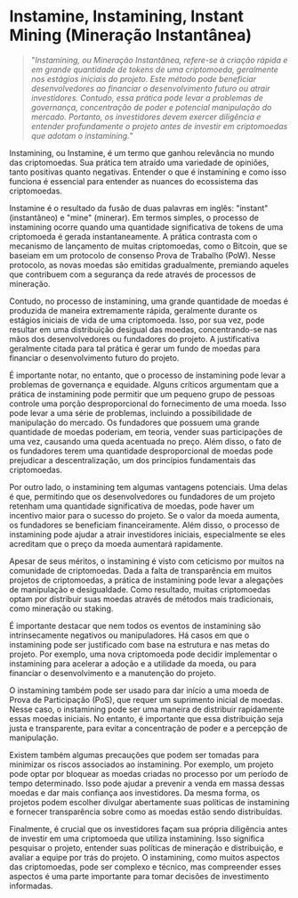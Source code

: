 # Instamine, Instamining, Instant Mining (Mineração Instantânea)

>"*Instamining, ou Mineração Instantânea, refere-se à criação rápida e em grande quantidade de tokens de uma criptomoeda, geralmente nos estágios iniciais do projeto. Este método pode beneficiar desenvolvedores ao financiar o desenvolvimento futuro ou atrair investidores. Contudo, essa prática pode levar a problemas de governança, concentração de poder e potencial manipulação do mercado. Portanto, os investidores devem exercer diligência e entender profundamente o projeto antes de investir em criptomoedas que adotam o instamining.*"

Instamining, ou Instamine, é um termo que ganhou relevância no mundo das criptomoedas. Sua prática tem atraído uma variedade de opiniões, tanto positivas quanto negativas. Entender o que é instamining e como isso funciona é essencial para entender as nuances do ecossistema das criptomoedas.

Instamine é o resultado da fusão de duas palavras em inglês: "instant" (instantâneo) e "mine" (minerar). Em termos simples, o processo de instamining ocorre quando uma quantidade significativa de tokens de uma criptomoeda é gerada instantaneamente. A prática contrasta com o mecanismo de lançamento de muitas criptomoedas, como o Bitcoin, que se baseiam em um protocolo de consenso Prova de Trabalho (PoW). Nesse protocolo, as novas moedas são emitidas gradualmente, premiando aqueles que contribuem com a segurança da rede através de processos de mineração.

Contudo, no processo de instamining, uma grande quantidade de moedas é produzida de maneira extremamente rápida, geralmente durante os estágios iniciais de vida de uma criptomoeda. Isso, por sua vez, pode resultar em uma distribuição desigual das moedas, concentrando-se nas mãos dos desenvolvedores ou fundadores do projeto. A justificativa geralmente citada para tal prática é gerar um fundo de moedas para financiar o desenvolvimento futuro do projeto.

É importante notar, no entanto, que o processo de instamining pode levar a problemas de governança e equidade. Alguns críticos argumentam que a prática de instamining pode permitir que um pequeno grupo de pessoas controle uma porção desproporcional do fornecimento de uma moeda. Isso pode levar a uma série de problemas, incluindo a possibilidade de manipulação do mercado. Os fundadores que possuem uma grande quantidade de moedas poderiam, em teoria, vender suas participações de uma vez, causando uma queda acentuada no preço. Além disso, o fato de os fundadores terem uma quantidade desproporcional de moedas pode prejudicar a descentralização, um dos princípios fundamentais das criptomoedas.

Por outro lado, o instamining tem algumas vantagens potenciais. Uma delas é que, permitindo que os desenvolvedores ou fundadores de um projeto retenham uma quantidade significativa de moedas, pode haver um incentivo maior para o sucesso do projeto. Se o valor da moeda aumenta, os fundadores se beneficiam financeiramente. Além disso, o processo de instamining pode ajudar a atrair investidores iniciais, especialmente se eles acreditam que o preço da moeda aumentará rapidamente.

Apesar de seus méritos, o instamining é visto com ceticismo por muitos na comunidade de criptomoedas. Dada a falta de transparência em muitos projetos de criptomoedas, a prática de instamining pode levar a alegações de manipulação e desigualdade. Como resultado, muitas criptomoedas optam por distribuir suas moedas através de métodos mais tradicionais, como mineração ou staking.

É importante destacar que nem todos os eventos de instamining são intrinsecamente negativos ou manipuladores. Há casos em que o instamining pode ser justificado com base na estrutura e nas metas do projeto. Por exemplo, uma nova criptomoeda pode decidir implementar o instamining para acelerar a adoção e a utilidade da moeda, ou para financiar o desenvolvimento e a manutenção do projeto.

O instamining também pode ser usado para dar início a uma moeda de Prova de Participação (PoS), que requer um suprimento inicial de moedas. Nesse caso, o instamining pode ser uma maneira de distribuir rapidamente essas moedas iniciais. No entanto, é importante que essa distribuição seja justa e transparente, para evitar a concentração de poder e a percepção de manipulação.

Existem também algumas precauções que podem ser tomadas para minimizar os riscos associados ao instamining. Por exemplo, um projeto pode optar por bloquear as moedas criadas no processo por um período de tempo determinado. Isso pode ajudar a prevenir a venda em massa dessas moedas e dar mais confiança aos investidores. Da mesma forma, os projetos podem escolher divulgar abertamente suas políticas de instamining e fornecer transparência sobre como as moedas estão sendo distribuídas.

Finalmente, é crucial que os investidores façam sua própria diligência antes de investir em uma criptomoeda que utiliza instamining. Isso significa pesquisar o projeto, entender suas políticas de mineração e distribuição, e avaliar a equipe por trás do projeto. O instamining, como muitos aspectos das criptomoedas, pode ser complexo e técnico, mas compreender esses aspectos é uma parte importante para tomar decisões de investimento informadas.